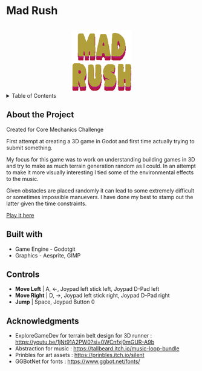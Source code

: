 # Mad Rush

<a id="readme-top"></a>

<!-- PROJECT LOGO -->
<br />
<div align="center">
  <a href="https://github.com/finalsabbath/3d-runner">
    <img src="raw_assets/mad-rush-new-color-logo.png" alt="Logo" width="160" height="160">
  </a>
</div>

<!-- TABLE OF CONTENTS -->
<details>
  <summary>Table of Contents</summary>
  <ol>
    <li>
      <a href="#about-the-project">About The Project</a>
      <ul>
        <li><a href="#built-with">Built With</a></li>
      </ul>
    </li>
    <li><a href="#controls">Controls</a></li>
    <li><a href="#acknowledgments">Acknowledgments</a></li>
  </ol>
</details>

## About the Project

<a id="about-the-project"></a>
Created for Core Mechanics Challenge

First attempt at creating a 3D game in Godot and first time actually trying to submit something.

My focus for this game was to work on understanding building games in 3D and try to make as much terrain generation random as I could. In an attempt to make it more visually interesting I tied some of the environmental effects to the music.

Given obstacles are placed randomly it can lead to some extremely difficult or sometimes impossible manuevers. I have done my best to stamp out the latter given the time constraints.

<a href="https://finalsabbath.itch.io/mad-rush">Play it here</a>

## Built with

<a id="built-with"></a>

- Game Engine - Godotgit
- Graphics - Aesprite, GIMP

## Controls

<a id="controls"></a>

- **Move Left** | A, ←, Joypad left stick left, Joypad D-Pad left
- **Move Right** | D, →, Joypad left stick right, Joypad D-Pad right
- **Jump** | Space, Joypad Button 0

## Acknowledgments

<a id="acknowledgments"></a>

- ExploreGameDev for terrain belt design for 3D runner : https://youtu.be/1jNt91A2PW0?si=0WCnfxj0mGUR-A9b
- Abstraction for music : https://tallbeard.itch.io/music-loop-bundle
- Prinbles for art assets : https://prinbles.itch.io/silent
- GGBotNet for fonts : https://www.ggbot.net/fonts/
